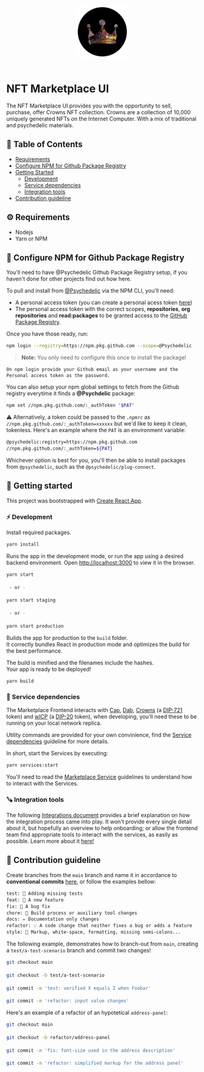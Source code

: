 <div align="center" style="padding-bottom: 20px;">
  <img src="./.repo/images/crowns-marketplace-logo.png" width="140px" height="auto"/>
</div>

# NFT Marketplace UI

The NFT Marketplace UI provides you with the opportunity to sell, purchase, offer Crowns NFT collection. Crowns are a collection of 10,000 uniquely generated NFTs on the Internet Computer. With a mix of traditional and psychedelic materials.

## 📒 Table of Contents

- [Requirements](#-requirements)
- [Configure NPM for Github Package Registry](#-configure-npm-for-github-package-registry)
- [Getting Started](#-getting-started)
  - [Development](#-development)
  - [Service dependencies](#-service-dependencies)
  - [Integration tools](#-integration-tools)
- [Contribution guideline](#-contribution-guideline)

## ⚙️ Requirements

- Nodejs
- Yarn or NPM

## 👻 Configure NPM for Github Package Registry

You'll need to have @Psychedelic Github Package Registry setup, if you haven't done for other projects find out how here.

To pull and install from [@Psychedelic](https://github.com/psychedelic) via the NPM CLI, you'll need:

- A personal access token (you can create a personal acess token [here](https://github.com/settings/tokens))
- The personal access token with the correct scopes, **repositories**, **org repositories** and **read:packages** to be granted access to the [GitHub Package Registry](https://docs.github.com/en/packages/working-with-a-github-packages-registry/working-with-the-npm-registry#authenticating-to-github-packages).

Once you have those ready, run:

```sh
npm login --registry=https://npm.pkg.github.com --scope=@Psychedelic
```

> **Note:** You only need to configure this once to install the package!

    On npm login provide your Github email as your username and the Personal access token as the password.

You can also setup your npm global settings to fetch from the Github registry everytime it finds a **@Psychdelic** package:

```sh
npm set //npm.pkg.github.com/:_authToken "$PAT"
```

⚠️ Alternatively, a token could be passed to the `.npmrc` as `//npm.pkg.github.com/:_authToken=xxxxxx` but we'd like to keep it clean, tokenless. Here's an example where the `PAT` is an environment variable:

```sh
@psychedelic:registry=https://npm.pkg.github.com
//npm.pkg.github.com/:_authToken=${PAT}
```

Whichever option is best for you, you'll then be able to install packages from `@psychedelic`, such as the `@psychedelic/plug-connect`.

## 🤔 Getting started

This project was bootstrapped with [Create React App](https://github.com/facebook/create-react-app).

### ⚡ Development

Install required packages.

```sh
yarn install
```

Runs the app in the development mode, or run the app using a desired backend environment.
Open [http://localhost:3000](http://localhost:3000) to view it in the browser.

```sh
yarn start

 - or -

yarn start staging

 - or -

yarn start production
```

Builds the app for production to the `build` folder.\
It correctly bundles React in production mode and optimizes the build for the best performance.

The build is minified and the filenames include the hashes.\
Your app is ready to be deployed!

```sh
yarn build
```

### 👾 Service dependencies

The Marketplace Frontend interacts with [Cap](https://github.com/Psychedelic/cap), [Dab](https://github.com/Psychedelic/dab), [Crowns](https://github.com/Psychedelic/crowns) (a [DIP-721](https://github.com/Psychedelic/DIP721) token) and [wICP](https://github.com/Psychedelic/wicp) (a [DIP-20](https://github.com/Psychedelic/DIP20) token), when developing, you'll need these to be running on your local network replica.

Utility commands are provided for your own convinience, find the [Service dependencies](/docs/service-dependencies.md) guideline for more details.

In short, start the Services by executing:

```sh
yarn services:start
```

You'll need to read the [Marketplace Service](https://github.com/Psychedelic/nft-marketplace) guidelines to understand how to interact with the Services.

### 🪚 Integration tools

The following [Integrations document](https://github.com/Psychedelic/nft-marketplace/blob/develop/docs/integrations.md) provides a brief explanation on how the integration process came into play. It won't provide every single detail about it, but hopefully an overview to help onboarding; or allow the frontend team find appropriate tools to interact with the services, as easily as possible. Learn more about it [here!](https://github.com/Psychedelic/nft-marketplace/blob/develop/docs/integrations.md)

## 🙏 Contribution guideline

Create branches from the `main` branch and name it in accordance to **conventional commits** [here](https://www.conventionalcommits.org/en/v1.0.0/), or follow the examples bellow:

```txt
test: 💍 Adding missing tests
feat: 🎸 A new feature
fix: 🐛 A bug fix
chore: 🤖 Build process or auxiliary tool changes
docs: ✏️ Documentation only changes
refactor: 💡 A code change that neither fixes a bug or adds a feature
style: 💄 Markup, white-space, formatting, missing semi-colons...
```

The following example, demonstrates how to branch-out from `main`, creating a `test/a-test-scenario` branch and commit two changes!

```sh
git checkout main

git checkout -b test/a-test-scenario

git commit -m 'test: verified X equals Z when Foobar'

git commit -m 'refactor: input value changes'
```

Here's an example of a refactor of an hypotetical `address-panel`:

```sh
git checkout main

git checkout -b refactor/address-panel

git commit -m 'fix: font-size used in the address description'

git commit -m 'refactor: simplified markup for the address panel'
```

